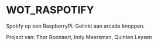 # WOT_RASPOTIFY
Spotify op een RaspberryPi. 
Gelinkt aan arcade knoppen.

Project van: Thor Boonaert, Indy Meersman, Quinten Leysen